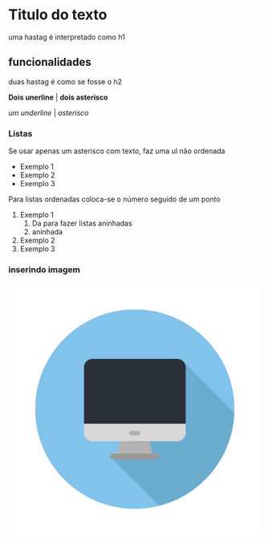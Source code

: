# Titulo do texto
uma hastag é interpretado como h1

## funcionalidades 
duas hastag é como se fosse o h2

__Dois unerline__  |
**dois asterisco**

_um underline_  |
*asterisco*

### Listas
Se usar apenas um asterisco com texto, faz uma ul não ordenada
* Exemplo 1
* Exemplo 2
* Exemplo 3

Para listas ordenadas coloca-se o número seguido de um ponto
1. Exemplo 1
    1. Da para fazer listas aninhadas
    2. aninhada
1. Exemplo 2
1. Exemplo 3

### inserindo imagem
![computador](img/computer.jpg)



